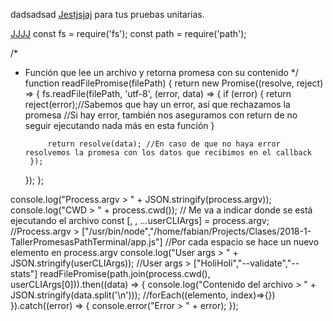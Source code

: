 dadsadsad
[Jestjsjaj](https://jestjs.io/)
para tus pruebas unitarias.

[JJJJ](https://jestjs.lioo/)
const fs = require('fs');
const path = require('path');

/*
 * Función que lee un archivo y retorna promesa con su contenido
 */
function readFilePromise(filePath) {
    return new Promise((resolve, reject) => {
        fs.readFile(filePath, 'utf-8', (error, data) => {
            if (error) {
                return reject(error);//Sabemos que hay un error, así que rechazamos la promesa
                //Si hay error, también nos aseguramos con return de no seguir ejecutando nada más en esta función
            }

            return resolve(data); //En caso de que no haya error resolvemos la promesa con los datos que recibimos en el callback
        });
    });
};

console.log("Process.argv > " + JSON.stringify(process.argv));
console.log("CWD > " + process.cwd()); // Me va a indicar donde se está ejecutando el archivo
const [, , ...userCLIArgs] = process.argv;
//Process.argv > ["/usr/bin/node","/home/fabian/Projects/Clases/2018-1-TallerPromesasPathTerminal/app.js"]
//Por cada espacio se hace un nuevo elemento en process.argv 
console.log("User args > " + JSON.stringify(userCLIArgs));
//User args > ["HoliHoli","--validate","--stats"]
readFilePromise(path.join(process.cwd(), userCLIArgs[0])).then((data) => {
    console.log("Contenido del archivo > " + JSON.stringify(data.split('\n')));
    //forEach((elemento, index)=>{})
}).catch((error) => {
    console.error("Error > " + error);
});